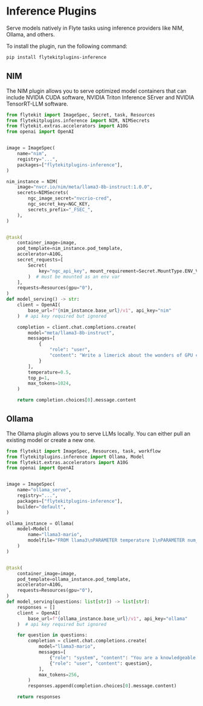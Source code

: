 # Inference Plugins

Serve models natively in Flyte tasks using inference providers like NIM, Ollama, and others.

To install the plugin, run the following command:

```bash
pip install flytekitplugins-inference
```

## NIM

The NIM plugin allows you to serve optimized model containers that can include
NVIDIA CUDA software, NVIDIA Triton Inference SErver and NVIDIA TensorRT-LLM software.

```python
from flytekit import ImageSpec, Secret, task, Resources
from flytekitplugins.inference import NIM, NIMSecrets
from flytekit.extras.accelerators import A10G
from openai import OpenAI


image = ImageSpec(
    name="nim",
    registry="...",
    packages=["flytekitplugins-inference"],
)

nim_instance = NIM(
    image="nvcr.io/nim/meta/llama3-8b-instruct:1.0.0",
    secrets=NIMSecrets(
        ngc_image_secret="nvcrio-cred",
        ngc_secret_key=NGC_KEY,
        secrets_prefix="_FSEC_",
    ),
)


@task(
    container_image=image,
    pod_template=nim_instance.pod_template,
    accelerator=A10G,
    secret_requests=[
        Secret(
            key="ngc_api_key", mount_requirement=Secret.MountType.ENV_VAR
        )  # must be mounted as an env var
    ],
    requests=Resources(gpu="0"),
)
def model_serving() -> str:
    client = OpenAI(
        base_url=f"{nim_instance.base_url}/v1", api_key="nim"
    )  # api key required but ignored

    completion = client.chat.completions.create(
        model="meta/llama3-8b-instruct",
        messages=[
            {
                "role": "user",
                "content": "Write a limerick about the wonders of GPU computing.",
            }
        ],
        temperature=0.5,
        top_p=1,
        max_tokens=1024,
    )

    return completion.choices[0].message.content
```

## Ollama

The Ollama plugin allows you to serve LLMs locally.
You can either pull an existing model or create a new one.

```python
from flytekit import ImageSpec, Resources, task, workflow
from flytekitplugins.inference import Ollama, Model
from flytekit.extras.accelerators import A10G
from openai import OpenAI


image = ImageSpec(
    name="ollama_serve",
    registry="...",
    packages=["flytekitplugins-inference"],
    builder="default",
)

ollama_instance = Ollama(
    model=Model(
        name="llama3-mario",
        modelfile="FROM llama3\nPARAMETER temperature 1\nPARAMETER num_ctx 4096\nSYSTEM You are Mario from super mario bros, acting as an assistant.",
    )
)


@task(
    container_image=image,
    pod_template=ollama_instance.pod_template,
    accelerator=A10G,
    requests=Resources(gpu="0"),
)
def model_serving(questions: list[str]) -> list[str]:
    responses = []
    client = OpenAI(
        base_url=f"{ollama_instance.base_url}/v1", api_key="ollama"
    )  # api key required but ignored

    for question in questions:
        completion = client.chat.completions.create(
            model="llama3-mario",
            messages=[
                {"role": "system", "content": "You are a knowledgeable AI assistant."},
                {"role": "user", "content": question},
            ],
            max_tokens=256,
        )
        responses.append(completion.choices[0].message.content)

    return responses
```
